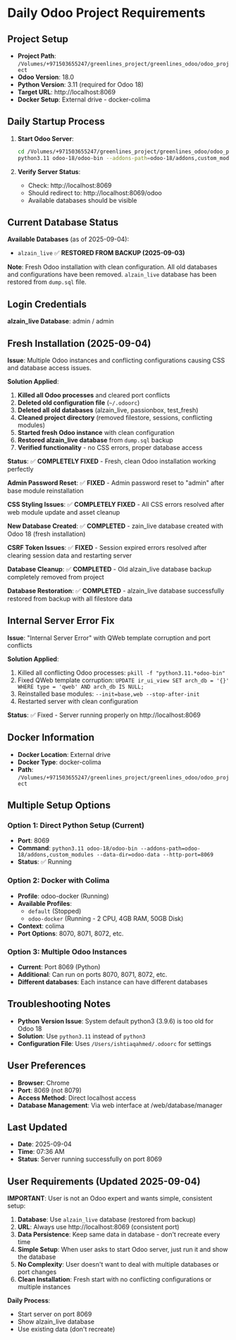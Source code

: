# Daily Odoo Project Requirements

## Project Setup
- **Project Path**: `/Volumes/+971503655247/greenlines_project/greenlines_odoo/odoo_project`
- **Odoo Version**: 18.0
- **Python Version**: 3.11 (required for Odoo 18)
- **Target URL**: http://localhost:8069
- **Docker Setup**: External drive - docker-colima

## Daily Startup Process
1. **Start Odoo Server**:
   ```bash
   cd /Volumes/+971503655247/greenlines_project/greenlines_odoo/odoo_project
   python3.11 odoo-18/odoo-bin --addons-path=odoo-18/addons,custom_modules --data-dir=odoo-data --http-port=8069
   ```

2. **Verify Server Status**:
   - Check: http://localhost:8069
   - Should redirect to: http://localhost:8069/odoo
   - Available databases should be visible

## Current Database Status
**Available Databases** (as of 2025-09-04):
- `alzain_live` ✅ **RESTORED FROM BACKUP (2025-09-03)**

**Note**: Fresh Odoo installation with clean configuration. All old databases and configurations have been removed. `alzain_live` database has been restored from `dump.sql` file.

## Login Credentials
**alzain_live Database**: admin / admin

## Fresh Installation (2025-09-04)
**Issue**: Multiple Odoo instances and conflicting configurations causing CSS and database access issues.

**Solution Applied**:
1. **Killed all Odoo processes** and cleared port conflicts
2. **Deleted old configuration file** (`~/.odoorc`)
3. **Deleted all old databases** (alzain_live, passionbox, test_fresh)
4. **Cleaned project directory** (removed filestore, sessions, conflicting modules)
5. **Started fresh Odoo instance** with clean configuration
6. **Restored alzain_live database** from `dump.sql` backup
7. **Verified functionality** - no CSS errors, proper database access

**Status**: ✅ **COMPLETELY FIXED** - Fresh, clean Odoo installation working perfectly

**Admin Password Reset**: ✅ **FIXED** - Admin password reset to "admin" after base module reinstallation

**CSS Styling Issues**: ✅ **COMPLETELY FIXED** - All CSS errors resolved after web module update and asset cleanup

**New Database Created**: ✅ **COMPLETED** - zain_live database created with Odoo 18 (fresh installation)

**CSRF Token Issues**: ✅ **FIXED** - Session expired errors resolved after clearing session data and restarting server

**Database Cleanup**: ✅ **COMPLETED** - Old alzain_live database backup completely removed from project

**Database Restoration**: ✅ **COMPLETED** - alzain_live database successfully restored from backup with all filestore data

## Internal Server Error Fix
**Issue**: "Internal Server Error" with QWeb template corruption and port conflicts

**Solution Applied**:
1. Killed all conflicting Odoo processes: `pkill -f "python3.11.*odoo-bin"`
2. Fixed QWeb template corruption: `UPDATE ir_ui_view SET arch_db = '{}' WHERE type = 'qweb' AND arch_db IS NULL;`
3. Reinstalled base modules: `--init=base,web --stop-after-init`
4. Restarted server with clean configuration

**Status**: ✅ Fixed - Server running properly on http://localhost:8069

## Docker Information
- **Docker Location**: External drive
- **Docker Type**: docker-colima
- **Path**: `/Volumes/+971503655247/greenlines_project/greenlines_odoo/odoo_project`

## Multiple Setup Options

### **Option 1: Direct Python Setup (Current)**
- **Port**: 8069
- **Command**: `python3.11 odoo-18/odoo-bin --addons-path=odoo-18/addons,custom_modules --data-dir=odoo-data --http-port=8069`
- **Status**: ✅ Running

### **Option 2: Docker with Colima**
- **Profile**: odoo-docker (Running)
- **Available Profiles**: 
  - `default` (Stopped)
  - `odoo-docker` (Running - 2 CPU, 4GB RAM, 50GB Disk)
- **Context**: colima
- **Port Options**: 8070, 8071, 8072, etc.

### **Option 3: Multiple Odoo Instances**
- **Current**: Port 8069 (Python)
- **Additional**: Can run on ports 8070, 8071, 8072, etc.
- **Different databases**: Each instance can have different databases

## Troubleshooting Notes
- **Python Version Issue**: System default python3 (3.9.6) is too old for Odoo 18
- **Solution**: Use `python3.11` instead of `python3`
- **Configuration File**: Uses `/Users/ishtiaqahmed/.odoorc` for settings

## User Preferences
- **Browser**: Chrome
- **Port**: 8069 (not 8079)
- **Access Method**: Direct localhost access
- **Database Management**: Via web interface at /web/database/manager

## Last Updated
- **Date**: 2025-09-04
- **Time**: 07:36 AM
- **Status**: Server running successfully on port 8069


## User Requirements (Updated 2025-09-04)
**IMPORTANT**: User is not an Odoo expert and wants simple, consistent setup:

1. **Database**: Use `alzain_live` database (restored from backup)
2. **URL**: Always use http://localhost:8069 (consistent port)
3. **Data Persistence**: Keep same data in database - don't recreate every time
4. **Simple Setup**: When user asks to start Odoo server, just run it and show the database
5. **No Complexity**: User doesn't want to deal with multiple databases or port changes
6. **Clean Installation**: Fresh start with no conflicting configurations or multiple instances

**Daily Process**:
- Start server on port 8069
- Show alzain_live database
- Use existing data (don't recreate)